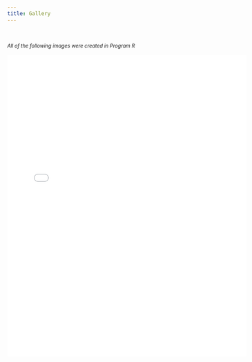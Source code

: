 ```yaml
---
title: Gallery
---
```


<br/>

<sup>*All of the following images were created in Program R*<sup>
 



<iframe src="./assets/images/slider.html" height="700px" width="110%" style="border:none;"></iframe>







